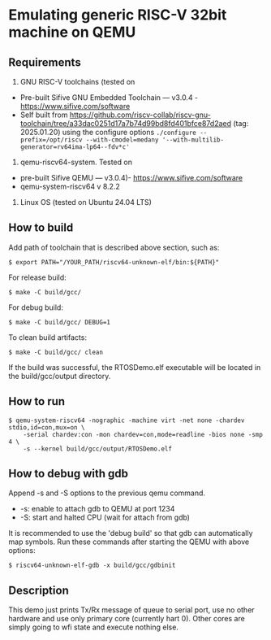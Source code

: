 # Emulating generic RISC-V 32bit machine on QEMU

## Requirements

1. GNU RISC-V toolchains (tested on 
  * Pre-built Sifive GNU Embedded Toolchain — v3.0.4 - https://www.sifive.com/software
  * Self built from https://github.com/riscv-collab/riscv-gnu-toolchain/tree/a33dac0251d17a7b74d99bd8fd401bfce87d2aed (tag: 2025.01.20)
    using the configure options
    `./configure --prefix=/opt/riscv --with-cmodel=medany '--with-multilib-generator=rv64ima-lp64--fdv*c'`

1. qemu-riscv64-system. Tested on
  * pre-built Sifive QEMU — v3.0.4)- https://www.sifive.com/software
  * qemu-system-riscv64 v 8.2.2
1. Linux OS (tested on Ubuntu 24.04 LTS)


## How to build

Add path of toolchain that is described above section, such as:

```
$ export PATH="/YOUR_PATH/riscv64-unknown-elf/bin:${PATH}"
```

For release build:

```
$ make -C build/gcc/
```

For debug build:

```
$ make -C build/gcc/ DEBUG=1
```

To clean build artifacts:

```
$ make -C build/gcc/ clean
```

If the build was successful, the RTOSDemo.elf executable will be located in the build/gcc/output directory.


## How to run

```
$ qemu-system-riscv64 -nographic -machine virt -net none -chardev stdio,id=con,mux=on \
    -serial chardev:con -mon chardev=con,mode=readline -bios none -smp 4 \
    -s --kernel build/gcc/output/RTOSDemo.elf
```


## How to debug with gdb

Append -s and -S options to the previous qemu command.

- -s: enable to attach gdb to QEMU at port 1234
- -S: start and halted CPU (wait for attach from gdb)

It is recommended to use the 'debug build' so that gdb can automatically map symbols.
Run these commands after starting the QEMU with above options:

```
$ riscv64-unknown-elf-gdb -x build/gcc/gdbinit
```


## Description

This demo just prints Tx/Rx message of queue to serial port, use no
other hardware and use only primary core (currently hart 0).
Other cores are simply going to wfi state and execute nothing else.

